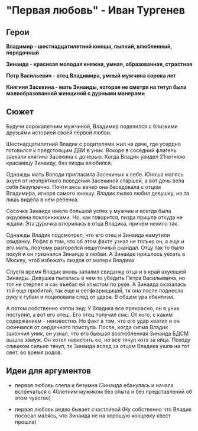 "Первая любовь" - Иван Тургенев
====================================================


Герои
----------------------------------------------------

**Владимир - шестнадцатилетний юноша, пылкий, влюбленный, порядочный**

**Зинаида - красивая молодая княжна, умная, образованная, страстная**

**Петр Васильевич - отец Владимира, умный мужчина сорока лет**

**Княгиня Засекина - мать Зинаиды, которая не смотря на титул была малообразованной женщиной с дурными манерами**

Сюжет
----------------------------------------------------

Будучи сорокалетним мужчиной, Владимир поделился с близкими друзьями историей своей первой любви. 

Шестнадцатилетний Владик с родителями жил на даче, где усердно готовился к предстоящим ДВИ в уник. Вскоре в соседний флигель заехали княгина Засекина с дочерью. Когда Владик увидел 21летнюю красавицу Зинаиду, без пизды влюбился. 

Однажды мать Володи пригласила Засекиных к себе. Юноша малясь ахуел от неопрятного поведения Засекиной старшей, а вот дочь вела себя безупречно. Почти весь вечер она беседовала с отцом Владимира, игноря самого юношу. Владик пылко любил девушку, но та лишь видела в нем ребенка.

Сосочка Зинаида имела большой успех у мужчин и всегда была окружена поклонниками. Но, как говорится, пизда пришла откуда не ждали. Эта дурочка втюрилась в отца Владика, причем нехило так.

Однажды Владик подсмотрел, что его отец и Зинаида намутили свиданку. Рофлс в том, что об этом факте узнал не только он, а еще и его мать, поэтому разгорелся нешуточный скандал. Отцу так то было похуй и он признался Зинаиде в любви. А Зинаиде пришлось уехать в Москву, чтоб избежать пиздов от матери Владика

Спустя время Владик вновь запалил свиданку отца и в край ахуевшей Зинаиды. Девушка пыталась в чем то убедить Петра Васильевича, но тот не стерпел и как въебал ей хлыстом по руке. А Зинаида оказалась той еще пробитой, так еще и селфхармщицей, тк она после поднесла руку к губам и поцеловала след от удара. В общем ура ебантизм.

А потом собственно хэппи энд: У Владика все прекрасно, он в уник поступил, а вот его отец.. Его отец получил смс. От кого, с каким содержанием - неизвестно. Но факт в том, что его удар хватил и он скончался от сердечного приступа. После, когда сигма Владик закончил уник, он узнал, что его бывшая возлюбленная Зинаида БДСМ вышла замуж. Он хотел навестить ее, но все тянул кота за яйца. Походу слишком сильно тянул, тк Зинаида вслед за отцом Владика ушла на тот свет, во время родов. 

Идеи для аргументов
----------------------------------------------------

- первая любовь слепа и безумна (Зинаида ебанулась и начала встречаться с 40летним мужиком без опыта и без представлений об этом чувстве)

- первая любовь редко бывает счастливой (Ну собственно что Владик пососал малясь, что Зинаида не на хорошую концовку квест прошла)